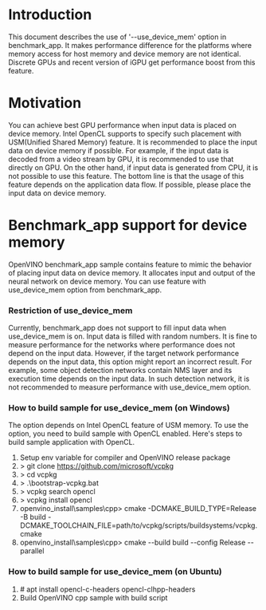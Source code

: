 # Introduction

This document describes the use of '--use_device_mem' option in benchmark_app. It makes performance difference for the platforms where memory access for host memory and device memory are not identical. Discrete GPUs and recent version of iGPU get performance boost from this feature.

# Motivation
You can achieve best GPU performance when input data is placed on device memory. Intel OpenCL supports to specify such placement with USM(Unified Shared Memory) feature. It is recommended to place the input data on device memory if possible. For example, if the input data is decoded from a video stream by GPU, it is recommended to use that directly on GPU. On the other hand, if input data is generated from CPU, it is not possible to use this feature.
The bottom line is that the usage of this feature depends on the application data flow. If possible, please place the input data on device memory.

# Benchmark_app support for device memory
OpenVINO benchmark_app sample contains feature to mimic the behavior of placing input data on device memory. It allocates input and output of the neural network on device memory. You can use feature with use_device_mem option from benchmark_app.

### Restriction of use_device_mem
Currently, benchmark_app does not support to fill input data when use_device_mem is on. Input data is filled with random numbers. It is fine to measure performance for the networks where performance does not depend on the input data. However, if the target network performance depends on the input data, this option might report an incorrect result. For example, some object detection networks contain NMS layer and its execution time depends on the input data. In such detection network, it is not recommended to measure performance with use_device_mem option.

### How to build sample for use_device_mem (on Windows)
The option depends on Intel OpenCL feature of USM memory. To use the option, you need to build sample with OpenCL enabled. Here's steps to build sample application with OpenCL.
1. Setup env variable for compiler and OpenVINO release package
1. \> git clone https://github.com/microsoft/vcpkg
1. \> cd vcpkg
1. \> .\bootstrap-vcpkg.bat
1. \> vcpkg search opencl
1. \> vcpkg install opencl
1. openvino_install\samples\cpp> cmake -DCMAKE_BUILD_TYPE=Release -B build -DCMAKE_TOOLCHAIN_FILE=path/to/vcpkg/scripts/buildsystems/vcpkg.cmake
1. openvino_install\samples\cpp> cmake --build build --config Release --parallel

### How to build sample for use_device_mem (on Ubuntu)
1. \# apt install opencl-c-headers opencl-clhpp-headers
1. Build OpenVINO cpp sample with build script
